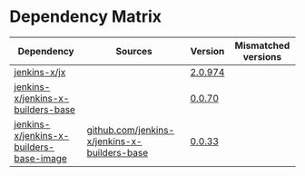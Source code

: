 # Dependency Matrix

Dependency | Sources | Version | Mismatched versions
---------- | ------- | ------- | -------------------
[jenkins-x/jx](https://github.com/jenkins-x/jx) |  | [2.0.974](https://github.com/jenkins-x/jx/releases/tag/v2.0.974) | 
[jenkins-x/jenkins-x-builders-base](https://github.com/jenkins-x/jenkins-x-builders-base) |  | [0.0.70](https://github.com/jenkins-x/jenkins-x-builders-base/releases/tag/v0.0.70) | 
[jenkins-x/jenkins-x-builders-base-image](https://github.com/jenkins-x/jenkins-x-builders-base-image) | [github.com/jenkins-x/jenkins-x-builders-base](https://github.com/jenkins-x/jenkins-x-builders-base.git) | [0.0.33]() | 

